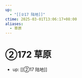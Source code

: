 ```yaml
---
up:
  - "[[②17 陆地]]"
ctime: 2025-03-01T13:06:17+08:00
aliases:
  - 草原
---
```


# ②172 草原

- up: [[②17 陆地]]

